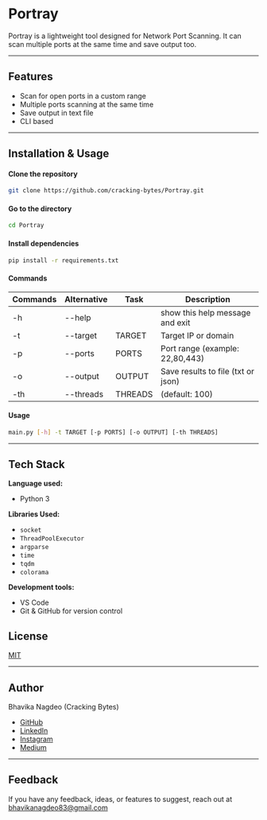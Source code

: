 # Portray

Portray is a lightweight tool designed for Network Port Scanning. It can scan multiple ports at the same time and save output too.

---

## Features

- Scan for open ports in a custom range
- Multiple ports scanning at the same time
- Save output in text file
- CLI based

---

## Installation & Usage

#### Clone the repository

```bash
git clone https://github.com/cracking-bytes/Portray.git
```

#### Go to the directory

```bash
cd Portray
```

#### Install dependencies

```bash
pip install -r requirements.txt
```

#### Commands

|Commands|Alternative          |Task    | Description                        |
|--------|----------|--------|------------------------------------|
|-h      | --help   |        | show this help message and exit    |
|-t      | --target | TARGET | Target IP or domain                |
|-p      | --ports  | PORTS  | Port range (example: 22,80,443)    |
|-o      | --output | OUTPUT | Save results to file (txt or json) |
|-th     | --threads| THREADS| (default: 100)                     |


#### Usage

```bash
main.py [-h] -t TARGET [-p PORTS] [-o OUTPUT] [-th THREADS]
```

---

## Tech Stack

**Language used:**
- Python 3

**Libraries Used:**
- `socket`
- `ThreadPoolExecutor`
- `argparse`
- `time`
- `tqdm`
- `colorama`

**Development tools:**
- VS Code
- Git & GitHub for version control

## License
[MIT](https://github.com/cracking-bytes/Portray?tab=MIT-1-ov-file)

---

## Author

Bhavika Nagdeo (Cracking Bytes)  
- [GitHub](https://github.com/cracking-bytes)  
- [LinkedIn](https://in.linkedin.com/in/bhavikanagdeo)  
- [Instagram](https://www.instagram.com/cracking.bytes/)  
- [Medium](https://crackingbytes.medium.com/)

---

## Feedback
If you have any feedback, ideas, or features to suggest, reach out at bhavikanagdeo83@gmail.com

 
